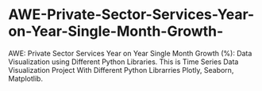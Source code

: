 # AWE-Private-Sector-Services-Year-on-Year-Single-Month-Growth-
AWE: Private Sector Services Year on Year Single Month Growth (%): Data Visualization using Different Python Libraries.
This is Time Series Data Visualization Project With Different Python Librarries Plotly, Seaborn, Matplotlib.  
